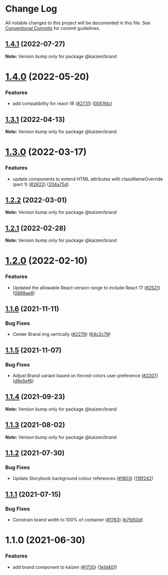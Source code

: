 # Change Log

All notable changes to this project will be documented in this file.
See [Conventional Commits](https://conventionalcommits.org) for commit guidelines.

## [1.4.1](https://github.com/cultureamp/kaizen-design-system/compare/@kaizen/brand@1.4.0...@kaizen/brand@1.4.1) (2022-07-27)

**Note:** Version bump only for package @kaizen/brand





# [1.4.0](https://github.com/cultureamp/kaizen-design-system/compare/@kaizen/brand@1.3.1...@kaizen/brand@1.4.0) (2022-05-20)


### Features

* add compatibility for react-18 ([#2731](https://github.com/cultureamp/kaizen-design-system/issues/2731)) ([0051f4c](https://github.com/cultureamp/kaizen-design-system/commit/0051f4cee82895acc2c2f44fc7bf8063857de57e))





## [1.3.1](https://github.com/cultureamp/kaizen-design-system/compare/@kaizen/brand@1.3.0...@kaizen/brand@1.3.1) (2022-04-13)

**Note:** Version bump only for package @kaizen/brand





# [1.3.0](https://github.com/cultureamp/kaizen-design-system/compare/@kaizen/brand@1.2.2...@kaizen/brand@1.3.0) (2022-03-17)


### Features

* update components to extend HTML attributes with classNameOverride (part 1) ([#2622](https://github.com/cultureamp/kaizen-design-system/issues/2622)) ([204a75d](https://github.com/cultureamp/kaizen-design-system/commit/204a75d34a81616ea3cc8e4e1724f7f2f2985b93))





## [1.2.2](https://github.com/cultureamp/kaizen-design-system/compare/@kaizen/brand@1.2.1...@kaizen/brand@1.2.2) (2022-03-01)

**Note:** Version bump only for package @kaizen/brand





## [1.2.1](https://github.com/cultureamp/kaizen-design-system/compare/@kaizen/brand@1.2.0...@kaizen/brand@1.2.1) (2022-02-28)

**Note:** Version bump only for package @kaizen/brand





# [1.2.0](https://github.com/cultureamp/kaizen-design-system/compare/@kaizen/brand@1.1.6...@kaizen/brand@1.2.0) (2022-02-10)


### Features

* Updated the allowable React version range to include React 17 ([#2521](https://github.com/cultureamp/kaizen-design-system/issues/2521)) ([0889ae8](https://github.com/cultureamp/kaizen-design-system/commit/0889ae82cc2836fe606957cd1f39a2eb94df00c1))





## [1.1.6](https://github.com/cultureamp/kaizen-design-system/compare/@kaizen/brand@1.1.5...@kaizen/brand@1.1.6) (2021-11-11)


### Bug Fixes

* Center Brand img vertically ([#2279](https://github.com/cultureamp/kaizen-design-system/issues/2279)) ([64c2c79](https://github.com/cultureamp/kaizen-design-system/commit/64c2c7952cd162b474268e3284f67433be1aa7f9))





## [1.1.5](https://github.com/cultureamp/kaizen-design-system/compare/@kaizen/brand@1.1.4...@kaizen/brand@1.1.5) (2021-11-07)


### Bug Fixes

* Adjust Brand variant based on forced-colors user preference ([#2207](https://github.com/cultureamp/kaizen-design-system/issues/2207)) ([d9e5ef6](https://github.com/cultureamp/kaizen-design-system/commit/d9e5ef6a3622f532e20a619b2b270e6644f924ec))





## [1.1.4](https://github.com/cultureamp/kaizen-design-system/compare/@kaizen/brand@1.1.3...@kaizen/brand@1.1.4) (2021-09-23)

**Note:** Version bump only for package @kaizen/brand





## [1.1.3](https://github.com/cultureamp/kaizen-design-system/compare/@kaizen/brand@1.1.2...@kaizen/brand@1.1.3) (2021-08-02)

**Note:** Version bump only for package @kaizen/brand





## [1.1.2](https://github.com/cultureamp/kaizen-design-system/compare/@kaizen/brand@1.1.1...@kaizen/brand@1.1.2) (2021-07-30)


### Bug Fixes

* Update Storybook background colour references ([#1803](https://github.com/cultureamp/kaizen-design-system/issues/1803)) ([118f242](https://github.com/cultureamp/kaizen-design-system/commit/118f24201133aa5fd42839b67ad7cd74273d02e9))





## [1.1.1](https://github.com/cultureamp/kaizen-design-system/compare/@kaizen/brand@1.1.0...@kaizen/brand@1.1.1) (2021-07-15)


### Bug Fixes

* Constrain brand width to 100% of container ([#1763](https://github.com/cultureamp/kaizen-design-system/issues/1763)) ([b7fd50d](https://github.com/cultureamp/kaizen-design-system/commit/b7fd50d1db152bd48a41531121638f36ebba9bfd))





# 1.1.0 (2021-06-30)


### Features

* add brand component to kaizen ([#1730](https://github.com/cultureamp/kaizen-design-system/issues/1730)) ([1e1d401](https://github.com/cultureamp/kaizen-design-system/commit/1e1d40176e8eeeed4729423d1dae747fb2e73f61))
